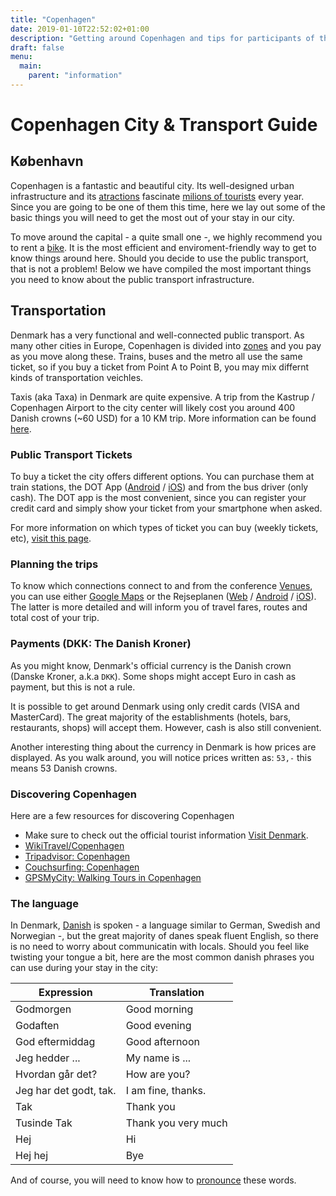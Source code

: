 ```yaml
---
title: "Copenhagen"
date: 2019-01-10T22:52:02+01:00
description: "Getting around Copenhagen and tips for participants of the DjangoCon EU 2019."
draft: false
menu:
  main:
    parent: "information"
---
```


# Copenhagen City & Transport Guide

## København

Copenhagen is a fantastic and beautiful city. Its well-designed urban infrastructure and its [atractions](https://www.visitdenmark.com) fascinate [milions of tourists](https://www.visitdenmark.dk/da/analyse/fakta-og-tal-om-turismen-i-danmark) every year. Since you are going to be one of them this time, here we lay out some of the basic things you will need to get the most out of your stay in our city.

To move around the capital - a quite small one -, we highly recommend you to rent a [bike](https://2019.djangocon.eu/bikes/). It is the most efficient and enviroment-friendly way to get to know things around here. Should you decide to use the public transport, that is not a problem! Below we have compiled the most important things you need to know about the public transport infrastructure.

## Transportation

Denmark has a very functional and well-connected public transport. As many other cities in Europe, Copenhagen is divided into [zones](https://dinoffentligetransport.dk/trafikinformation/trafikkort/zonekort/) and you pay as you move along these. Trains, buses and the metro all use the same ticket, so if you buy a ticket from Point A to Point B, you may mix differnt kinds of transportation veichles.

Taxis (aka Taxa) in Denmark are quite expensive. A trip from the Kastrup / Copenhagen Airport to the city center will likely cost you around 400 Danish crowns (~60 USD) for a 10 KM trip. More information can be found [here](https://www.visitdenmark.com/denmark/transportation/taxis).

### Public Transport Tickets

To buy a ticket the city offers different options. You can purchase them at train stations, the DOT App ([Android](https://play.google.com/store/apps/details?id=dk.unwire.projects.dmm) / [iOS](https://itunes.apple.com/us/app/1415-mobilbilletter/id494862453?mt=8)) and from the bus driver (only cash). The DOT app is the most convenient, since you can register your credit card and simply show your ticket from your smartphone when asked. 

For more information on which types of ticket you can buy (weekly tickets, etc), [visit this page](https://dinoffentligetransport.dk/service/for-tourists/).

### Planning the trips

To know which connections connect to and from the conference [Venues](/venue/), you can use either [Google Maps](https://maps.google.com) or the Rejseplanen ([Web](https://www.rejseplanen.dk/webapp/index.html?language=en_EN) / [Android](https://play.google.com/store/apps/details?id=de.hafas.android.rejseplanen&hl=en) / [iOS](https://itunes.apple.com/us/app/rejseplanen/id317007942?mt=8)). The latter is more detailed and will inform you of travel fares, routes and total cost of your trip.

### Payments (DKK: The Danish Kroner)

As you might know, Denmark's official currency is the Danish crown (Danske Kroner, a.k.a `DKK`). Some shops might accept Euro in cash as payment, but this is not a rule. 

It is possible to get around Denmark using only credit cards (VISA and MasterCard). The great majority of the establishments (hotels, bars, restaurants, shops) will accept them. However, cash is also still convenient.

Another interesting thing about the currency in Denmark is how prices are displayed. As you walk around, you will notice prices written as: `53,-` this means 53 Danish crowns.

### Discovering Copenhagen

Here are a few resources for discovering Copenhagen

* Make sure to check out the official tourist information [Visit Denmark](https://www.visitdenmark.co.uk/en-gb/).
* [WikiTravel/Copenhagen](https://wikitravel.org/en/Copenhagen)
* [Tripadvisor: Copenhagen](https://www.tripadvisor.com/Attractions-g189541-Activities-Copenhagen_Zealand.html)
* [Couchsurfing: Copenhagen](https://www.couchsurfing.com/places/europe/denmark/copenhagen)
* [GPSMyCity: Walking Tours in Copenhagen](https://www.gpsmycity.com/gps-tour-guides/copenhagen-485.html)

### The language

In Denmark, [Danish](https://en.wikipedia.org/wiki/Danish_language) is spoken - a language similar to German, Swedish and Norwegian -, but the great majority of danes speak fluent English, so there is no need to worry about communicatin with locals. Should you feel like twisting your tongue a bit, here are the most common danish phrases you can use during your stay in the city:

Expression | Translation
---------- | -----------
Godmorgen  | Good morning
Godaften | Good evening
God eftermiddag | Good afternoon
Jeg hedder ... | My name is ...
Hvordan går det? | How are you?
Jeg har det godt, tak. | I am fine, thanks.
Tak | Thank you
Tusinde Tak | Thank you very much
Hej | Hi
Hej hej | Bye

And of course, you will need to know how to [pronounce](https://translate.google.com/#view=home&op=translate&sl=da&tl=en&text=Godmorgen.%0AGodaften.%0AGod%20eftermiddag.%0AJeg%20hedder%20Maria.%0AHvordan%20g%C3%A5r%20det%3F%0AJeg%20har%20det%20godt%2C%20tak.%0ATak.%0ATusinde%20Tak.%0AHej.%0AHej%20hej.) these words.

